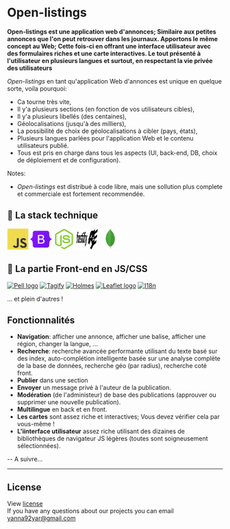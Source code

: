 # Open-listings

**Open-listings est une application web d'annonces; Similaire aux petites annonces que l'on peut retrouver dans les journaux. Apportons le même concept au Web; Cette fois-ci en offrant une interface utilisateur avec des formulaires riches et une carte interactives. Le tout présenté à l'utilisateur en plusieurs langues et surtout, en respectant la vie privée des utilisateurs**  

*Open-listings* en tant qu'application Web d'annonces est unique en quelque sorte, voila pourquoi:
  - Ca tourne très vite,
  - Il y'a plusieurs sections (en fonction de vos utilisateurs cibles),
  - Il y'a plusieurs libellés (des centaines),
  - Géolocalisations (jusqu'à des milliers),
  - La possibilité de choix de géolocalisations à cibler (pays, états),
  - Plusieurs langues parlées pour l'application Web et le contenu utilisateurs publié.  
  - Tous est pris en charge dans tous les aspects (UI, back-end, DB, choix de déploiement et de configuration). 

Notes: 
   
  - *Open-listings* est distribué à code libre, mais une sollution plus complete et commerciale est fortement recommendée.

🧰 La stack technique
---
[<img src="https://github.com/devicons/devicon/blob/master/icons/javascript/javascript-original.svg" alt="JavaScript logo" width="50" height="50" />](https://www.javascript.com/) 
[<img src="https://github.com/devicons/devicon/blob/master/icons/bootstrap/bootstrap-original.svg" alt="Bootstrap logo" width="50" height="50" />](https://getbootstrap.com/docs/5.0/)
[<img src="https://github.com/devicons/devicon/blob/master/icons/nodejs/nodejs-original.svg" alt="NodeJS logo" width="50" height="50" />](https://nodejs.org/)
[<img src="https://github.com/fastify/graphics/raw/HEAD/fastify-landscape-outlined.svg" alt="Fastify logo" width="50" height="50" />](https://fastify.io/)
[<img src="https://github.com/devicons/devicon/blob/master/icons/mongodb/mongodb-original.svg" alt="MongoDB logo" width="50" height="50" />](https://docs.mongodb.com/drivers/node/current/)

🧰 La partie Front-end en JS/CSS
---
[<img src="https://raw.githubusercontent.com/jaredreich/pell/master/images/logo.png" alt="Pell logo" width="50" height="50" />](https://github.com/jaredreich/pell)
[<img src="https://raw.githubusercontent.com/yairEO/tagify/master/docs/readme-header.svg" alt="Tagify" width="50" height="50" />](https://github.com/yairEO/tagify)
[<img src="https://haroen.me/holmes/images/holmes_logo-hover.svg" alt="Holmes" width="50" height="50" />](https://github.com/Haroenv/holmes)
[<img src="https://cdn.worldvectorlogo.com/logos/leaflet-1.svg" alt="Leaflet logo" width="100" height="50" />](https://leafletjs.com/)
[<img src="https://camo.githubusercontent.com/2ad966e7273e5fa36e98a63f6ad2c99e023ac67f0bef3bb8ff3a308a12d219aa/68747470733a2f2f67626c6f627363646e2e676974626f6f6b2e636f6d2f7370616365732532462d4c39695336576d3268796e53354839476a376a2532466176617461722e706e673f616c743d6d65646961" alt="I18n
" width="50" height="50" />](https://github.com/danabr/jsI18n)
<p>... et plein d'autres !</p>


## Fonctionnalités

- **Navigation**: afficher une annonce, afficher une balise, afficher une région, changer la langue, ...
- **Recherche**: recherche avancée performante utilisant du texte basé sur des index, auto-complétion intelligente basée sur une analyse complète de la base de données, recherche géo (par radius), recherche coté front.
- **Publier** dans une section
- **Envoyer** un message privé à l'auteur de la publication.
- **Modération** (de l'administeur) de base des publications (approuver ou supprimer une nouvelle publication).
- **Multilingue** en back et en front.
- **Les cartes** sont assez riche et interactives; Vous devez vérifier cela par vous-même !
- **L'iinterface utilisateur** assez riche utilisant des dizaines de bibliothèques de navigateur JS légères (toutes sont soigneusement sélectionnées).

-- A suivre...

---

## License
  View [license](/LICENSE)  
  If
 you have any questions about our projects you can email [yanna92yar@gmail.com](mailto:yanna92yar@gmail.com)
